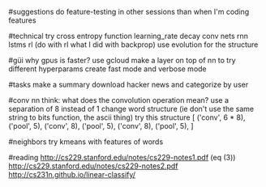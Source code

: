#suggestions
do feature-testing in other sessions than when I'm coding features

#technical
try cross entropy function
learning_rate decay
conv nets
rnn
lstms
rl (do with rl what I did with backprop)
use evolution for the structure

#güi
why gpus is faster? use gcloud
make a layer on top of nn to try different hyperparams
create fast mode and verbose mode

#tasks
make a summary
download hacker news and categorize by user

#conv nn
think: what does the convolution operation mean?
use a separation of 8 instead of 1
change word structure (ie don't use the same string to bits function, the ascii thing)
try this structure
[
    ('conv', 6 * 8),
    ('pool', 5),
    ('conv', 8),
    ('pool', 5),
    ('conv', 8),
    ('pool', 5),
]

#neighbors
try kmeans with features of words

#reading
http://cs229.stanford.edu/notes/cs229-notes1.pdf (eq (3))
http://cs229.stanford.edu/notes/cs229-notes2.pdf
http://cs231n.github.io/linear-classify/

